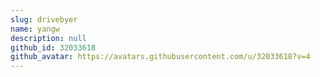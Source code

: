 ```yaml
---
slug: drivebyer
name: yangw
description: null
github_id: 32033618
github_avatar: https://avatars.githubusercontent.com/u/32033618?v=4
---
```


